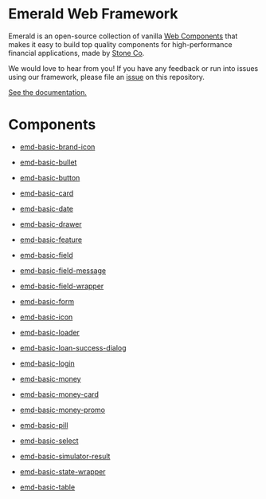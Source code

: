 # Emerald Web Framework

Emerald is an open-source collection of vanilla [Web Components](https://www.webcomponents.org/introduction) that makes it easy to build top quality components for high-performance financial applications, made by [Stone Co](https://www.stone.com.br).

We would love to hear from you! If you have any feedback or run into issues using our framework, please file
an [issue](https://github.com/stone-payments/sling-web-framework/issues/new) on this repository.

[See the documentation.](https://stone-payments.github.io/emerald-web-framework)

# Components

* [emd-basic-brand-icon](https://github.com/stone-payments/sling-web-framework/tree/emd-master/packages/emd-basic-brand-icon)

* [emd-basic-bullet](https://github.com/stone-payments/sling-web-framework/tree/emd-master/packages/emd-basic-bullet)

* [emd-basic-button](https://github.com/stone-payments/sling-web-framework/tree/emd-master/packages/emd-basic-button)

* [emd-basic-card](https://github.com/stone-payments/sling-web-framework/tree/emd-master/packages/emd-basic-card)

* [emd-basic-date](https://github.com/stone-payments/sling-web-framework/tree/emd-master/packages/emd-basic-date)

* [emd-basic-drawer](https://github.com/stone-payments/sling-web-framework/tree/emd-master/packages/emd-basic-drawer)

* [emd-basic-feature](https://github.com/stone-payments/sling-web-framework/tree/emd-master/packages/emd-basic-feature)

* [emd-basic-field](https://github.com/stone-payments/sling-web-framework/tree/emd-master/packages/emd-basic-field)

* [emd-basic-field-message](https://github.com/stone-payments/sling-web-framework/tree/emd-master/packages/emd-basic-field-message)

* [emd-basic-field-wrapper](https://github.com/stone-payments/sling-web-framework/tree/emd-master/packages/emd-basic-field-wrapper)

* [emd-basic-form](https://github.com/stone-payments/sling-web-framework/tree/emd-master/packages/emd-basic-form)

* [emd-basic-icon](https://github.com/stone-payments/sling-web-framework/tree/emd-master/packages/emd-basic-icon)

* [emd-basic-loader](https://github.com/stone-payments/sling-web-framework/tree/emd-master/packages/emd-basic-loader)

* [emd-basic-loan-success-dialog](https://github.com/stone-payments/sling-web-framework/tree/emd-master/packages/emd-basic-loan-success-dialog)

* [emd-basic-login](https://github.com/stone-payments/sling-web-framework/tree/emd-master/packages/emd-basic-login)

* [emd-basic-money](https://github.com/stone-payments/sling-web-framework/tree/emd-master/packages/emd-basic-money)

* [emd-basic-money-card](https://github.com/stone-payments/sling-web-framework/tree/emd-master/packages/emd-basic-money-card)

* [emd-basic-money-promo](https://github.com/stone-payments/sling-web-framework/tree/emd-master/packages/emd-basic-money-promo)

* [emd-basic-pill](https://github.com/stone-payments/sling-web-framework/tree/emd-master/packages/emd-basic-pill)

* [emd-basic-select](https://github.com/stone-payments/sling-web-framework/tree/emd-master/packages/emd-basic-select)

* [emd-basic-simulator-result](https://github.com/stone-payments/sling-web-framework/tree/emd-master/packages/emd-basic-simulator-result)

* [emd-basic-state-wrapper](https://github.com/stone-payments/sling-web-framework/tree/emd-master/packages/emd-basic-state-wrapper)

* [emd-basic-table](https://github.com/stone-payments/sling-web-framework/tree/emd-master/packages/emd-basic-table)
